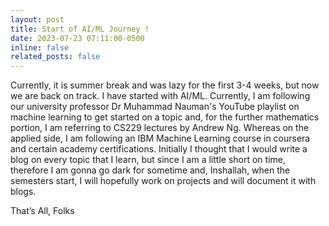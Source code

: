 ```yaml
---
layout: post
title: Start of AI/ML Journey ! 
date: 2023-07-23 07:11:00-0500
inline: false
related_posts: false
---
```

Currently, it is summer break and was lazy for the first 3-4 weeks, but now we are back on track. I have started with AI/ML. Currently, I am following our university professor Dr Muhammad Nauman's YouTube playlist on machine learning to get started on a topic and, for the further mathematics portion, I am referring to CS229 lectures by Andrew Ng. Whereas on the applied side, I am following an IBM Machine Learning course in coursera and certain academy certifications. Initially I thought that I would write a blog on every topic that I learn, but since I am a little short on time, therefore I am gonna go dark for sometime and, Inshallah, when the semesters start, I will hopefully work on projects and will document it w​ith blogs.

That’s All, Folks
